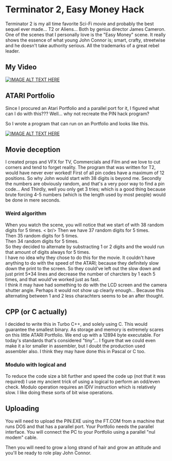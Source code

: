 # Terminator 2, Easy Money Hack

Terminator 2 is my all time favorite Sci-Fi movie and probably the best sequel ever made... T2 or Aliens... Both by genius director James Cameron.
One of the scenes that I personally love is the "Easy Money" scene. It really shows the essence of what young John Connor is; smart, crafty, streetwise and he doesn't take authority serious. All the trademarks of a great rebel leader.

## My Video

[![IMAGE ALT TEXT HERE](https://img.youtube.com/vi/9IyIBDyZ2oQ/0.jpg)](https://www.youtube.com/watch?v=9IyIBDyZ2oQ)


## ATARI Portfolio
Since I procured an Atari Portfolio and a parallel port for it, I figured what can I do with this???
Well... why not recreate the PIN hack program?

So I wrote a program that can run on an Portfolio and looks like this.

[![IMAGE ALT TEXT HERE](https://img.youtube.com/vi/yB82FNPoiPM/0.jpg)](https://www.youtube.com/watch?v=yB82FNPoiPM)

## Movie deception
I created props and VFX for TV, Commercials and Film and we love to cut corners and tend to forget reality.
The program that was written for T2, would have never ever worked!
First of all pin codes have a maximum of 12 positions. So why John would start with 38 digits is beyond me.
Secondly the numbers are obviously random, and that's a very poor way to find a pin code...
And Thirdly, well you only get 3 tries; which is a good thing because brute forcing 4-5 numbers (which is the length used by most people) would be done in mere seconds.

### Weird algorithm
When you watch the scene, you will notice that we start of with 38 random digits for 5 times. < br/>
Then we have 37 random digits for 5 times. <br />
Then 35 random digits for 5 times. <br />
Then 34 random digits for 5 times. <br />
So they decided to alternate by substracting 1 or 2 digits and the would run that amount of digits always for 5 times.<br />
I have no idea why they chose to do this for the movie. It couldn't have anything to do with the speed of the ATARI; because they definitely slow down the print to the screen. So they could've left out the slow down and just print 5*34 lines and decrease the number of charcters by 1 each 5 times, and that would've worked just as fast.<br />
I think it may have had something to do with the LCD screen and the camera shutter angle. Perhaps it would not show up clearly enough... Because this alternating between 1 and 2 less charachters seems to be an after thought.

## CPP (or C actually)
I decided to write this in Turbo C++, and solely using C. This would guarantee the smallest binary. As storage and memory is extremely scares on this little ATARI Portfolio.
We end up with a 12894 byte executable. For today's standards that's considered "tiny"... I figure that we could even make it a lor smaller in assembler, but I doubt the production used assembler also. I think they may have done this in Pascal or C too.

### Modulo with logical and
To reduce the code size a bit further and speed the code up (not that it was required) I use my ancient trick of using a logical to perform an odd/even check. Modulo operation requires an IDIV instruction which is relatively slow. I like doing these sorts of bit wise operations.

## Uploading
You will need to upload the PIN.EXE using the FT.COM from a machine that runs DOS and that has a parallel port.
Your Portfolio needs the parallel interface.
You will connect the PC to your Portfolio using a parallel "nul modem" cable.

Then you will need to grow a long strand of hair and grow an attitude and you'll be ready to role play John Connor.
